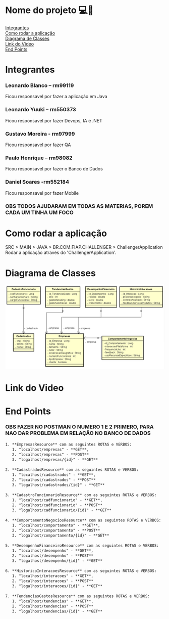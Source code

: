 # Nome do projeto 💻🤖

[Integrantes](#_Integrantes)  
[Como rodar a aplicação](#_Como_rodar_a_aplicação)  
[Diagrama de Classes](#diagrama-de-classes)  
[Link do Video](#_Link_do_Video)  
[End Points  ](#_End_Points)  

# Integrantes  

### Leonardo Blanco – rm99119 
Ficou responsavel por fazer a aplicação em Java
### Leonardo Yuuki – rm550373
Ficou responsavel por fazer Devops, IA e .NET
### Gustavo Moreira - rm97999
Ficou responsavel por fazer QA
### Paulo Henrique – rm98082
Ficou responsavel por fazer o Banco de Dados
### Daniel Soares -rm552184
Ficou responsavel por fazer Mobile

### OBS TODOS AJUDARAM EM TODAS AS MATERIAS, POREM CADA UM TINHA UM FOCO

# Como rodar a aplicação

SRC > MAIN > JAVA > BR.COM.FIAP.CHALLENGER > ChallengerApplication  
Rodar a aplicação atraves do 'ChallengerApplication'.

# Diagrama de Classes
![diagrama-classes.png](documentacao%2Fdiagramas%2Fdiagrama-classes.png)

# Link do Video

# End Points    

### OBS FAZER NO POSTMAN O NUMERO 1 E 2 PRIMERO, PARA NAO DAR PROBLEMA EM RELAÇÃO NO BANCO DE DADOS

    1. **EmpresasResource** com as seguintes ROTAS e VERBOS:
       1. "localhost/empresas" - **GET**,
       2. "localhost/empresas" - **POST**
       3. "logalhost/empresas/{id}" - **GET**

    2. **CadastradosResource** com as seguintes ROTAS e VERBOS:
       1. "localhost/cadastrados" - **GET**,
       2. "localhost/cadastrados" - **POST**
       3. "logalhost/cadastrados/{id}" - **GET**

    3. **CadastroFuncionarioResource** com as seguintes ROTAS e VERBOS:
       1. "localhost/cadfuncionario" - **GET**,
       2. "localhost/cadfuncionario" - **POST**
       3. "logalhost/cadfuncionario/{id}" - **GET**
    
    4. **ComportamentoNegociosResource** com as seguintes ROTAS e VERBOS:
       1. "localhost/comportamento" - **GET**,
       2. "localhost/comportamento" - **POST**
       3. "logalhost/comportamento/{id}" - **GET**
       
    5. **DesempenhoFinanceiroResource** com as seguintes ROTAS e VERBOS:
       1. "localhost/desempenho" - **GET**,
       2. "localhost/desempenho" - **POST**
       3. "logalhost/desempenho/{id}" - **GET**

    6. **HistoricoInteracoesResource** com as seguintes ROTAS e VERBOS:
       1. "localhost/interacoes" - **GET**,
       2. "localhost/interacoes" - **POST**
       3. "logalhost/interacoes/{id}" - **GET**

    7. **TendenciasGastosResource** com as seguintes ROTAS e VERBOS:
       1. "localhost/tendencias" - **GET**,
       2. "localhost/tendencias" - **POST**
       3. "logalhost/tendencias/{id}" - **GET**
    
    

